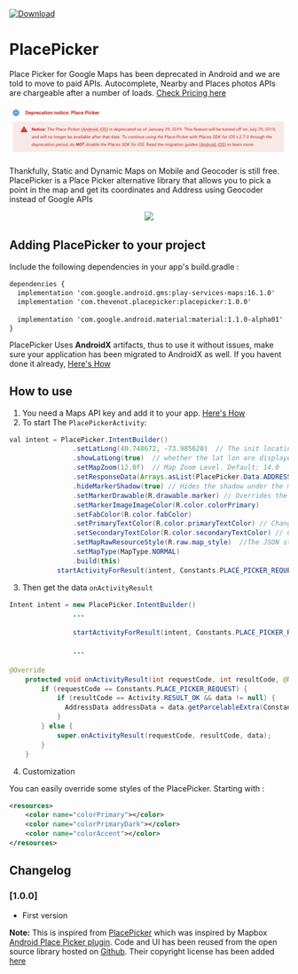  [ ![Download](https://api.bintray.com/packages/pault1337/android/com.thevenot.placepicker/images/download.svg) ](https://bintray.com/pault1337/android/com.thevenot.placepicker/_latestVersion)

# PlacePicker
Place Picker for Google Maps has been deprecated in Android and we are told to move to paid APIs. Autocomplete, Nearby and Places photos APIs are chargeable after a number of loads. [Check Pricing here](https://cloud.google.com/maps-platform/pricing/sheet/)

<p align="center"><img src="https://github.com/pault1337/place-picker/blob/master/screens/place_picker_deprecated.png"></p>

Thankfully, Static and Dynamic Maps on Mobile and Geocoder is still free. PlacePicker is a Place Picker alternative library that allows you to pick a point in the map and get its coordinates and Address using Geocoder instead of Google APIs

<p align="center"><img width="300px" src="https://github.com/pault1337/place-picker/blob/master/screens/demo.gif"></p>

## Adding PlacePicker to your project

Include the following dependencies in your app's build.gradle :

```
dependencies {
  implementation 'com.google.android.gms:play-services-maps:16.1.0'
  implementation 'com.thevenot.placepicker:placepicker:1.0.0'
  
  implementation 'com.google.android.material:material:1.1.0-alpha01'
}
```
PlacePicker Uses **AndroidX** artifacts, thus to use it without issues, make sure your application has been migrated to AndroidX as well. If you havent done it already, [Here's How](https://developer.android.com/jetpack/androidx/migrate)

## How to use

1. You need a Maps API key and add it to your app. [Here's How](https://developers.google.com/maps/documentation/android-sdk/signup)
2. To start The `PlacePickerActivity`:

``` java
val intent = PlacePicker.IntentBuilder()
                .setLatLong(40.748672, -73.985628)  // The init location where the map will load into
                .showLatLong(true)  // whether the lat lon are displayed on the place picker or not
                .setMapZoom(12.0f)  // Map Zoom Level. Default: 14.0
                .setResponseData(Arrays.asList(PlacePicker.Data.ADDRESS, PlacePicker.Data.COORDINATES)) // The required response data
                .hideMarkerShadow(true) // Hides the shadow under the map marker. Default: False
                .setMarkerDrawable(R.drawable.marker) // Overrides the default Marker Image
                .setMarkerImageImageColor(R.color.colorPrimary)
                .setFabColor(R.color.fabColor)
                .setPrimaryTextColor(R.color.primaryTextColor) // Change text color of Shortened Address
                .setSecondaryTextColor(R.color.secondaryTextColor) // Change text color of full Address
                .setMapRawResourceStyle(R.raw.map_style)  //The JSON styling string to customize Google Maps rendering (https://mapstyle.withgoogle.com/)
                .setMapType(MapType.NORMAL)
                .build(this)
            startActivityForResult(intent, Constants.PLACE_PICKER_REQUEST)
```
3. Then get the data `onActivityResult`

```java
Intent intent = new PlacePicker.IntentBuilder()
                ...
                
                startActivityForResult(intent, Constants.PLACE_PICKER_REQUEST);
                
                ...

@Override
    protected void onActivityResult(int requestCode, int resultCode, @Nullable Intent data) {
        if (requestCode == Constants.PLACE_PICKER_REQUEST) {
            if (resultCode == Activity.RESULT_OK && data != null) {
              AddressData addressData = data.getParcelableExtra(Constants.ADDRESS_INTENT);
            }
        } else {
            super.onActivityResult(requestCode, resultCode, data);
        }
    }
```

4. Customization

You can easily override some styles of the PlacePicker. Starting with :
```xml
<resources>
    <color name="colorPrimary"></color>
    <color name="colorPrimaryDark"></color>
    <color name="colorAccent"></color>
</resources>
```



## Changelog

### [1.0.0]
- First version


**Note:** This is inspired from [PlacePicker](https://github.com/suchoX/PlacePicker) which was inspired by Mapbox [Android Place Picker plugin](https://docs.mapbox.com/android/plugins/examples/place-picker/). Code and UI has been reused from the open source library hosted on [Github](https://github.com/mapbox/mapbox-plugins-android). Their copyright license has been added [here](https://github.com/pault1337/place-picker/blob/master/LICENSE)
